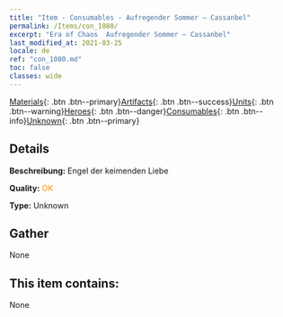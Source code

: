 ```yaml
---
title: "Item - Consumables - Aufregender Sommer – Cassanbel"
permalink: /Items/con_1080/
excerpt: "Era of Chaos  Aufregender Sommer – Cassanbel"
last_modified_at: 2021-03-25
locale: de
ref: "con_1080.md"
toc: false
classes: wide
---
```

 [Materials](/de/Items/){: .btn .btn--primary}[Artifacts](/de/Items/Artifacts/){: .btn .btn--success}[Units](/de/Items/Units/){: .btn .btn--warning}[Heroes](/de/Items/Heroes/){: .btn .btn--danger}[Consumables](/de/Items/Consumables/){: .btn .btn--info}[Unknown](/de/Items/Unknown/){: .btn .btn--primary}

## Details
 **Beschreibung:** Engel der keimenden Liebe

 **Quality:** <span style="color: #FF8C00">OK</span>

 **Type:** Unknown

## Gather

  None

## This item contains:

  None


